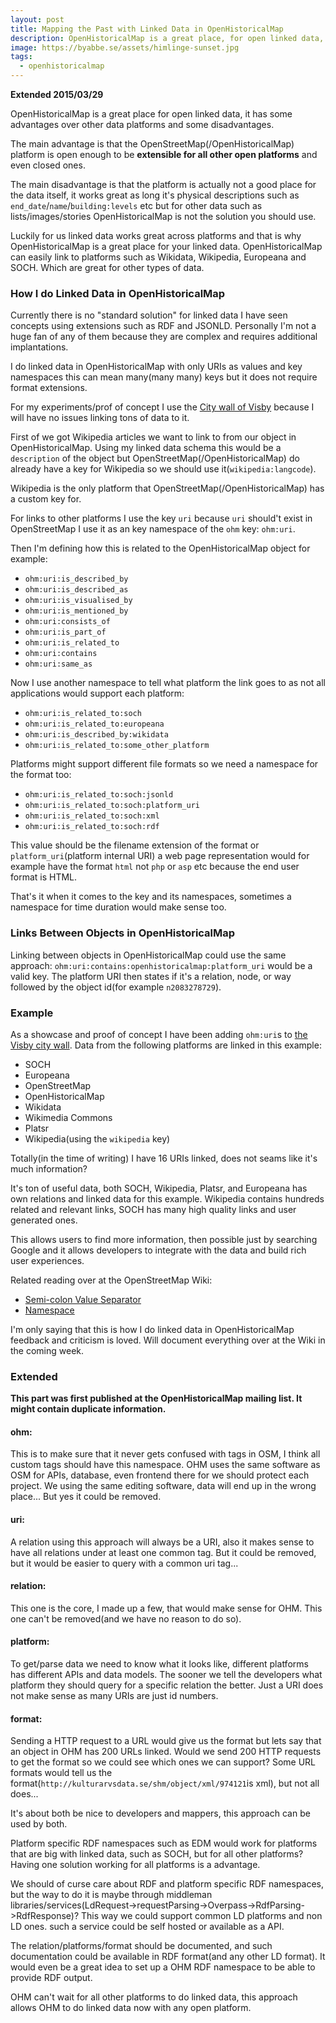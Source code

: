 ```yaml
---
layout: post
title: Mapping the Past with Linked Data in OpenHistoricalMap
description: OpenHistoricalMap is a great place, for open linked data, it has some advantages over other data platforms and some disadvantages.
image: https://byabbe.se/assets/himlinge-sunset.jpg
tags:
  - openhistoricalmap
---
```

**Extended 2015/03/29**

OpenHistoricalMap is a great place for open linked data, it has some advantages over other data platforms and some disadvantages. 

The main advantage is that the OpenStreetMap(/OpenHistoricalMap) platform is open enough to be **extensible for all other open platforms** and even closed ones.

The main disadvantage is that the platform is actually not a good place for the data itself, it works great as long it's physical descriptions such as `end_date`/`name`/`building:levels` etc but for other data such as lists/images/stories OpenHistoricalMap is not the solution you should use.

Luckily for us linked data works great across platforms and that is why OpenHistoricalMap is a great place for your linked data. OpenHistoricalMap can easily link to platforms such as Wikidata, Wikipedia, Europeana and SOCH. Which are great for other types of data.

### How I do Linked Data in OpenHistoricalMap

Currently there is no "standard solution" for linked data I have seen concepts using extensions such as RDF and JSONLD. Personally I'm not a huge fan of any of them because they are complex and requires additional implantations.

I do linked data in OpenHistoricalMap with only URIs as values and key namespaces this can mean many(many many) keys but it does not require format extensions. 

For my experiments/prof of concept I use the [City wall of Visby](http://www.openhistoricalmap.org/way/198179683) because I will have no issues linking tons of data to it.

First of we got Wikipedia articles we want to link to from our object in OpenHistoricalMap. Using my linked data schema this would be a `description` of the object but OpenStreetMap(/OpenHistoricalMap) do already have a key for Wikipedia so we should use it(`wikipedia:langcode`).

Wikipedia is the only platform that OpenStreetMap(/OpenHistoricalMap) has a custom key for.

For links to other platforms I use the key `uri` because `uri` should't exist in OpenStreetMap I use it as an key namespace of the `ohm` key: `ohm:uri`. 

Then I'm defining how this is related to the OpenHistoricalMap object for example:

 - `ohm:uri:is_described_by`
 - `ohm:uri:is_described_as`
 - `ohm:uri:is_visualised_by`
 - `ohm:uri:is_mentioned_by`
 - `ohm:uri:consists_of`
 - `ohm:uri:is_part_of`
 - `ohm:uri:is_related_to`
 - `ohm:uri:contains`
 - `ohm:uri:same_as`

Now I use another namespace to tell what platform the link goes to as not all applications would support each platform:

 - `ohm:uri:is_related_to:soch`
 - `ohm:uri:is_related_to:europeana`
 - `ohm:uri:is_described_by:wikidata`
 - `ohm:uri:is_related_to:some_other_platform`

Platforms might support different file formats so we need a namespace for the format too:

 - `ohm:uri:is_related_to:soch:jsonld`
 - `ohm:uri:is_related_to:soch:platform_uri`
 - `ohm:uri:is_related_to:soch:xml`
 - `ohm:uri:is_related_to:soch:rdf`

This value should be the filename extension of the format or `platform_uri`(platform internal URI) a web page representation would for example have the format `html` not `php` or `asp` etc because the end user format is HTML.

That's it when it comes to the key and its namespaces, sometimes a namespace for time duration would make sense too.

### Links Between Objects in OpenHistoricalMap

Linking between objects in OpenHistoricalMap could use the same approach: `ohm:uri:contains:openhistoricalmap:platform_uri` would be a valid key. The platform URI then states if it's a relation,  node, or way followed by the object id(for example `n2083278729`). 

### Example

As a showcase and proof of concept I have been adding `ohm:uri`s to [the Visby city wall](http://www.openhistoricalmap.org/way/198179683#map=16/57.6414/18.2934&layers=HN). Data from the following platforms are linked in this example:

 - SOCH
 - Europeana
 - OpenStreetMap
 - OpenHistoricalMap
 - Wikidata
 - Wikimedia Commons
 - Platsr
 - Wikipedia(using the `wikipedia` key)

Totally(in the time of writing) I have 16 URIs linked, does not seams like it's much information? 

It's ton of useful data, both SOCH, Wikipedia, Platsr, and Europeana has own relations and linked data for this example. Wikipedia contains hundreds related and relevant links, SOCH has many high quality links and user generated ones.

This allows users to find more information, then possible just by searching Google and it allows developers to integrate with the data and build rich user experiences. 

Related reading over at the OpenStreetMap Wiki:

 - [Semi-colon Value Separator](https://wiki.openstreetmap.org/wiki/Semi-colon_value_separator)
 - [Namespace](https://wiki.openstreetmap.org/wiki/Namespace)

I'm only saying that this is how I do linked data in OpenHistoricalMap feedback and criticism is loved.  Will document everything over at the Wiki in the coming week.

### Extended

**This part was first published at the OpenHistoricalMap mailing list. It might contain duplicate information.**

#### ohm:

This is to make sure that it never gets confused with tags in OSM, I think all custom tags should have this namespace. OHM uses the same software as OSM for APIs, database, even frontend there for we should protect each project. We using the same editing software, data will end up in the wrong place... But yes it could be removed.

#### uri:

A relation using this approach will always be a URI, also it makes sense to have all relations under at least one common tag. But it could be removed, but it would be easier to query with a common uri tag...

#### relation:

This one is the core, I made up a few, that would make sense for OHM. This one can't be removed(and we have no reason to do so).

#### platform:

To get/parse data we need to know what it looks like, different platforms has different APIs and data models. The sooner we tell the developers what platform they should query for a specific relation the better. Just a URI does not make sense as many URIs are just id numbers.

#### format:

Sending a HTTP request to a URL would give us the format but lets say that an object in OHM has 200 URLs linked. Would we send 200 HTTP requests to get the format so we could see which ones we can support? Some URL formats would tell us the format(`http://kulturarvsdata.se/shm/object/xml/974121`is xml), but not all does... 

It's about both be nice to developers and mappers, this approach can be used by both. 

Platform specific RDF namespaces such as EDM would work for platforms that are big with linked data, such as SOCH, but for all other platforms? Having one solution working for all platforms is a advantage.

We should of curse care about RDF and platform specific RDF namespaces, but the way to do it is maybe through middleman libraries/services(LdRequest->requestParsing->Overpass->RdfParsing->RdfResponse)? This way we could support common LD platforms and non LD ones. such a service could be self hosted or available as a API.

The relation/platforms/format should be documented, and such documentation could be available in RDF format(and any other LD format). It would even be a great idea to set up a OHM RDF namespace to be able to provide RDF output.

OHM can't wait for all other platforms to do linked data, this approach allows OHM to do linked data now with any open platform.
